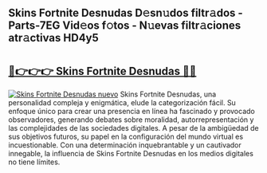 ## Skins Fortnite Desnudas D𝚎sn𝚞dos filtr𝚊dos - Parts-7EG Vid𝚎os f𝚘tos - N𝚞evas filtr𝚊ciones atr𝚊ctivas HD4y5

# <h2><a href="http://mbczk9.tromn.icu/?c=Skins+Fortnite+Desnudas">🔗👉👉👉 Skins Fortnite Desnudas 🔗🔗</a></h2>

[![Skins Fortnite Desnudas nuevo](https://i.imgur.com/pEAQMta.gif)](http://mbczk9.tromn.icu/?c=Skins+Fortnite+Desnudas)
Skins Fortnite Desnudas, una personalidad compleja y enigmática, elude la categorización fácil. Su enfoque único para crear una presencia en línea ha fascinado y provocado observadores, generando debates sobre moralidad, autorrepresentación y las complejidades de las sociedades digitales. A pesar de la ambigüedad de sus objetivos futuros, su papel en la configuración del mundo virtual es incuestionable. Con una determinación inquebrantable y un cautivador innegable, la influencia de Skins Fortnite Desnudas en los medios digitales no tiene límites.
